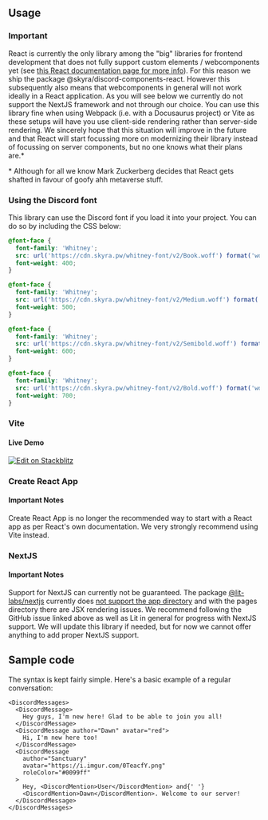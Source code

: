 <!-- # REACT_USAGE START # -->

## Usage

### Important

React is currently the only library among the "big" libraries for frontend
development that does not fully support custom elements / webcomponents yet (see
[this React documentation page for more info](https://react.dev/reference/react-dom/components#custom-html-elements)).
For this reason we ship the package @skyra/discord-components-react. However
this subsequently also means that webcomponents in general will not work ideally
in a React application. As you will see below we currently do not support the
NextJS framework and not through our choice. You can use this library fine when
using Webpack (i.e. with a Docusaurus project) or Vite as these setups will have
you use client-side rendering rather than server-side rendering. We sincerely
hope that this situation will improve in the future and that React will start
focussing more on modernizing their library instead of focussing on server
components, but no one knows what their plans are.\*

\* Although for all we know Mark Zuckerberg decides that React gets shafted in
favour of goofy ahh metaverse stuff.

### Using the Discord font

This library can use the Discord font if you load it into your project. You can
do so by including the CSS below:

```css
@font-face {
  font-family: 'Whitney';
  src: url('https://cdn.skyra.pw/whitney-font/v2/Book.woff') format('woff');
  font-weight: 400;
}

@font-face {
  font-family: 'Whitney';
  src: url('https://cdn.skyra.pw/whitney-font/v2/Medium.woff') format('woff');
  font-weight: 500;
}

@font-face {
  font-family: 'Whitney';
  src: url('https://cdn.skyra.pw/whitney-font/v2/Semibold.woff') format('woff');
  font-weight: 600;
}

@font-face {
  font-family: 'Whitney';
  src: url('https://cdn.skyra.pw/whitney-font/v2/Bold.woff') format('woff');
  font-weight: 700;
}
```

### Vite

#### Live Demo

[![Edit on Stackblitz](https://developer.stackblitz.com/img/open_in_stackblitz.svg)](https://stackblitz.com/github/skyra-project/discord-components-implementations/tree/main/react-vite-ts)

### Create React App

#### Important Notes

Create React App is no longer the recommended way to start with a React app as
per React's own documentation. We very strongly recommend using Vite instead.

### NextJS

#### Important Notes

Support for NextJS can currently not be guaranteed. The package
[@lit-labs/nextjs](https://www.npmjs.com/package/@lit-labs/nextjs) currently
does [not support the app directory](https://github.com/lit/lit/issues/3657) and
with the pages directory there are JSX rendering issues. We recommend following
the GitHub issue linked above as well as Lit in general for progress with NextJS
support. We will update this library if needed, but for now we cannot offer
anything to add proper NextJS support.

## Sample code

The syntax is kept fairly simple. Here's a basic example of a regular
conversation:

```tsx
<DiscordMessages>
  <DiscordMessage>
    Hey guys, I'm new here! Glad to be able to join you all!
  </DiscordMessage>
  <DiscordMessage author="Dawn" avatar="red">
    Hi, I'm new here too!
  </DiscordMessage>
  <DiscordMessage
    author="Sanctuary"
    avatar="https://i.imgur.com/0TeacfY.png"
    roleColor="#0099ff"
  >
    Hey, <DiscordMention>User</DiscordMention> and{' '}
    <DiscordMention>Dawn</DiscordMention>. Welcome to our server!
  </DiscordMessage>
</DiscordMessages>
```

<!-- # REACT_USAGE END # -->
